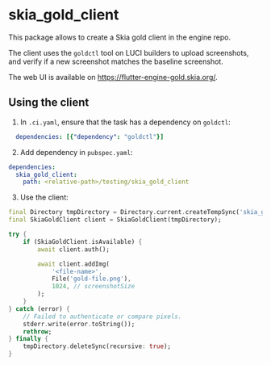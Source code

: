 # skia_gold_client

This package allows to create a Skia gold client in the engine repo.

The client uses the `goldctl` tool on LUCI builders to upload screenshots,
and verify if a new screenshot matches the baseline screenshot.

The web UI is available on https://flutter-engine-gold.skia.org/.

## Using the client

1. In `.ci.yaml`, ensure that the task has a dependency on `goldctl`:

```yaml
  dependencies: [{"dependency": "goldctl"}]
```

2. Add dependency in `pubspec.yaml`:

```yaml
dependencies:
  skia_gold_client:
    path: <relative-path>/testing/skia_gold_client
```

3. Use the client:

```dart
final Directory tmpDirectory = Directory.current.createTempSync('skia_gold_wd');
final SkiaGoldClient client = SkiaGoldClient(tmpDirectory);

try {
    if (SkiaGoldClient.isAvailable) {
        await client.auth();

        await client.addImg(
            '<file-name>',
            File('gold-file.png'),
            1024, // screenshotSize
        );
    }
} catch (error) {
    // Failed to authenticate or compare pixels.
    stderr.write(error.toString());
    rethrow;
} finally {
    tmpDirectory.deleteSync(recursive: true);
}
```
